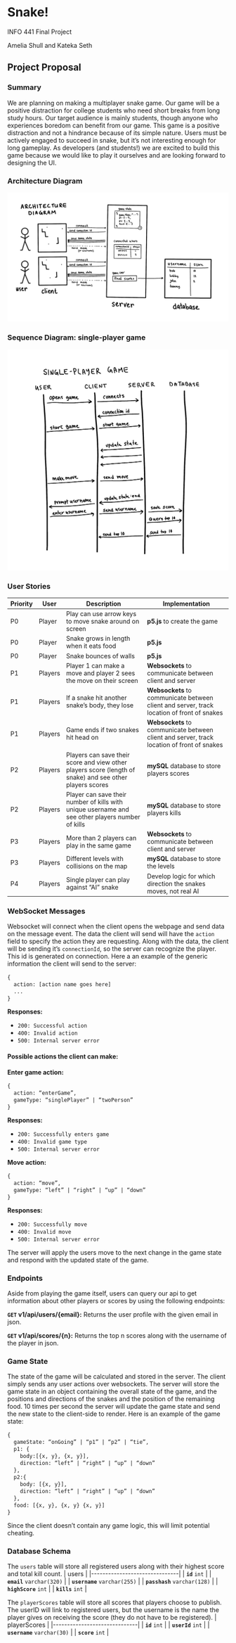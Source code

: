 # Snake!
INFO 441 Final Project

Amelia Shull and Kateka Seth

## Project Proposal
### Summary
We are planning on making a multiplayer snake game. Our game will be a positive distraction for college students who need short breaks from long study hours. Our target audience is mainly students, though anyone who experiences boredom can benefit from our game. This game is a positive distraction and not a hindrance because of its simple nature. Users must be actively engaged to succeed in snake, but it’s not interesting enough for long gameplay. As developers (and students!) we are excited to build this game because we would like to play it ourselves and are looking forward to designing the UI.

### Architecture Diagram
![Architecture Diagram](/diagrams/architecture_diagram.jpg)

### Sequence Diagram: single-player game
![Sequence Diagram](/diagrams/sequence_diagram.jpg)

### User Stories

| Priority | User    | Description                                                                                              | Implementation                                                                             |
|----------|---------|----------------------------------------------------------------------------------------------------------|--------------------------------------------------------------------------------------------|
| P0       | Player  | Play can use arrow keys to move snake around on screen                                                   | **p5.js** to create the game                                                               |
| P0       | Player  | Snake grows in length when it eats food                                                                  | **p5.js**                                                                                  |
| P0       | Player  | Snake bounces of walls                                                                                   | **p5.js**                                                                                  |
| P1       | Players | Player 1 can make a move and player 2 sees the move on their screen                                      | **Websockets** to communicate between client and server                                    |
| P1       | Players | If a snake hit another snake’s body, they lose                                                           | **Websockets** to communicate between client and server, track location of front of snakes |
| P1       | Players | Game ends if two snakes hit head on                                                                      | **Websockets** to communicate between client and server, track location of front of snakes |
| P2       | Players | Players can save their score and view other players score (length of snake) and see other players scores | **mySQL** database to store players scores                                                 |
| P2       | Players | Player can save their number of kills with unique username and see other players number of kills         | **mySQL** database to store players kills                                                  |
| P3       | Players | More than 2 players can play in the same game                                                            | **Websockets** to communicate between client and server                                    |
| P3       | Players | Different levels with collisions on the map                                                              | **mySQL** database to store the levels                                                     |
| P4       | Players | Single player can play against “AI” snake                                                                | Develop logic for which direction the snakes moves, not real AI                            |

### WebSocket Messages
Websocket will connect when the client opens the webpage and send data on the message event. The data the client will send will have the `action` field to specify the action they are requesting. Along with the data, the client will be sending it’s `connectionId`, so the server can recognize the player. This id is generated on connection. Here a an example of the generic information the client will send to the server:
```
{
  action: [action name goes here]
  ...
}
```
**Responses:**
- `200: Successful action`
- `400: Invalid action`
- `500: Internal server error`

#### Possible actions the client can make:
**Enter game action:**
```
{
  action: “enterGame”,
  gameType: “singlePlayer” | “twoPerson”
}
```
**Responses:**
- `200: Successfully enters game`
- `400: Invalid game type`
- `500: Internal server error`

**Move action:**
```
{
  action: “move”,
  gameType: “left” | “right” | “up” | “down”
}
```
**Responses:**
- `200: Successfully move`
- `400: Invalid move`
- `500: Internal server error`

The server will apply the users move to the next change in the game state and respond with the updated state of the game.

### Endpoints
Aside from playing the game itself, users can query our api to get information about other players or scores by using the following endpoints:

**`GET` v1/api/users/{email}:** Returns the user profile with the given email in json.

**`GET` v1/api/scores/{n}:** Returns the top n scores along with the username of the player in json.


### Game State
The state of the game will be calculated and stored in the server. The client simply sends any user actions over websockets. The server will store the game state in an object containing the overall state of the game, and the positions and directions of the snakes and the position of the remaining food. 10 times per second the server will update the game state and send the new state to the client-side to render. Here is an example of the game state:

```
{
  gameState: “onGoing” | “p1” | “p2” | “tie”,
  p1: {
    body:[{x, y}, {x, y}],
    direction: “left” | “right” | “up” | “down”
  }, 
  p2:{
    body: [{x, y}],
    direction: “left” | “right” | “up” | “down”
  },
  food: [{x, y}, {x, y} {x, y}]
}

```

Since the client doesn’t contain any game logic, this will limit potential cheating. 

### Database Schema

The `users` table will store all registered users along with their highest score and total kill count. 
| users                         |
|-------------------------------|
| **`id`** `int`                |
| **`email`** `varchar(320)`    |
| **`username`** `varchar(255)` |
| **`passhash`** `varchar(128)` |
| **`highScore`** `int`         |
| **`kills`** `int`             |

The `playerScores` table will store all scores that players choose to publish. The userID will link to registered users, but the username is the name the player gives on receiving the score (they do not have to be registered).
| playerScores                 |
|------------------------------|
| **`id`** `int`               |
| **`userId`** `int`           |
| **`username`** `varchar(30)` |
| **`score`** `int`            |
